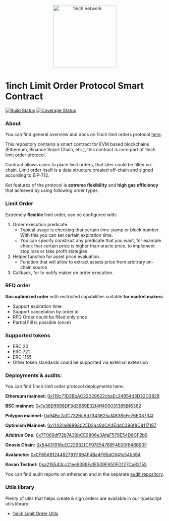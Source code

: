 <p align="center">
  <img src="https://app.1inch.io/assets/images/logo.svg" width="200" alt="1inch network" />
</p>

# 1inch Limit Order Protocol Smart Contract

[![Build Status](https://github.com/1inch/limit-order-protocol/workflows/CI/badge.svg)](https://github.com/1inch/limit-order-protocol/actions)
[![Coverage Status](https://coveralls.io/repos/github/1inch/limit-order-protocol/badge.svg?branch=master)](https://coveralls.io/github/1inch/limit-order-protocol?branch=master)

### About

You can find general overview and docs on 1inch limit orders protocol [here](https://docs.1inch.io/docs/limit-order-protocol/introduction/).

This repository contains a smart contract for EVM based blockchains (Ethereum, Binance Smart Chain, etc.), this contract is core part of 1inch limit order protocol.

Contract allows users to place limit orders, that later could be filled on-chain. Limit order itself is a data structure created off-chain and signed according to EIP-712.

Ket features of the protocol is **extreme flexibility** and **high gas efficiency** that achieved by using following order types.

### Limit Order
Extremely **flexible** limit order, can be configured with:
1) Order execution predicate.
    - Typical usage is checking that certain time stamp or block number. With this you can set certain expiration time.
    - You can specify construct any predicate that you want, for example check that certain price is higher than oracle price, to implement stop loss or take profit stategies 
2) Helper function for asset price evaluation.
    - Function that will allow to extract assets price from arbitrary on-chain source
3) Callback, for to notify maker on order execution.

### RFQ order

**Gas optimized order** with restricted capabilities suitable **for market makers**

- Support expiration time
- Support cancelation by order id
- RFQ Order could be filled only once
- Partial Fill is possible (once)

### Supported tokens
- ERC 20
- ERC 721
- ERC 1155
- Other token standards could be supported via external extension

### Deployments & audits:
You can find 1inch limit order protocol deployments here: 

**Ethereum mainnet:** [0x119c71D3BbAC22029622cbaEc24854d3D32D2828](https://etherscan.io/address/0x3ef51736315f52d568d6d2cf289419b9cfffe782)

**BSC mainnet:** [0x1e38Eff998DF9d3669E32f4ff400031385Bf6362](https://bscscan.com/address/0x1e38Eff998DF9d3669E32f4ff400031385Bf6362#code)

**Polygon mainnet:** [0x94Bc2a1C732BcAd7343B25af48385Fe76E08734f](https://polygonscan.com/address/0x94Bc2a1C732BcAd7343B25af48385Fe76E08734f#code)

**Optimism Mainnet:** [0x11431a89893025D2a48dCA4EddC396f8C8117187](https://optimistic.etherscan.io/address/0x11431a89893025D2a48dCA4EddC396f8C8117187)

**Arbitrun One:** [0x7F069df72b7A39bCE9806e3AfaF579E54D8CF2b9](https://arbiscan.io/address/0x7F069df72b7A39bCE9806e3AfaF579E54D8CF2b9)

**Gnosis Chain:** [0x54431918cEC22932fCF97E54769F4E00f646690F](https://blockscout.com/xdai/mainnet/address/0x54431918cEC22932fCF97E54769F4E00f646690F/transactions)

**Avalanche:** [0x0F85A912448279111694F4Ba4F85dC641c54b594](https://snowtrace.io/address/0x0F85A912448279111694F4Ba4F85dC641c54b594#code)

**Kovan Testnet:** [0xa218543cc21ee9388Fa1E509F950FD127Ca82155](https://kovan.etherscan.io/address/0xa218543cc21ee9388Fa1E509F950FD127Ca82155)


You can find audit reports on etherscan and in the separate [audit repository](https://github.com/1inch/1inch-audits/tree/master/Limit%20Order%20Protocol). 


### Utils library
Plenty of utils that helps create & sign orders are available in our typescript utils library:  
- [1inch Limit Order Utils](https://github.com/1inch/limit-order-protocol-utils) 
